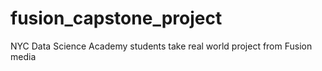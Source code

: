 # fusion_capstone_project
NYC Data Science Academy students take real world project from Fusion media
